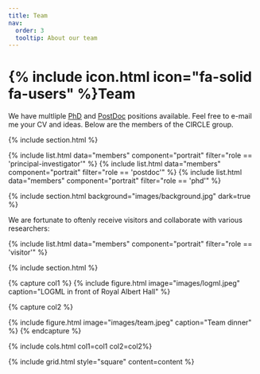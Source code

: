 ```yaml
---
title: Team
nav:
  order: 3
  tooltip: About our team
---
```


# {% include icon.html icon="fa-solid fa-users" %}Team

We have multliple <u><a href="https://tolgabirdal.github.io/assets/pdf/circlejobs_phd.pdf">PhD</a></u> and <u><a href="https://tolgabirdal.github.io/assets/pdf/circlejobs.pdf">PostDoc</a></u> positions available. Feel free to e-mail me your CV and ideas. Below are the members of the CIRCLE group.

{% include section.html %}

<!--{% include list.html data="members" component="portrait" filter="role == 'pi'" %}-->
{% include list.html data="members" component="portrait" filter="role == 'principal-investigator'" %}
{% include list.html data="members" component="portrait" filter="role == 'postdoc'" %}
{% include list.html data="members" component="portrait" filter="role == 'phd'" %}

{% include section.html background="images/background.jpg" dark=true %}

We are fortunate to oftenly receive visitors and collaborate with various researchers:

{% include list.html data="members" component="portrait" filter="role == 'visitor'" %}

{% include section.html %}


{% capture col1 %}
{%
  include figure.html
  image="images/logml.jpeg"
  caption="LOGML in front of Royal Albert Hall"
%}

{% capture col2 %}
<!--<img src="images/logml.jpeg">-->
{%
  include figure.html
  image="images/team.jpeg"
  caption="Team dinner"
%}
{% endcapture %}

<!--{% capture content %}
{% include figure.html image="images/team.jpeg" style="margin-top: 20px;" %}-->
{% include cols.html col1=col1 col2=col2%}

<!--{% endcapture %}-->

{% include grid.html style="square" content=content %}
